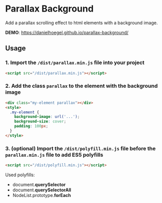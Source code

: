 # Parallax Background
Add a parallax scrolling effect to html elements with a background image.

**DEMO**: https://danielhoegel.github.io/parallax-background/

## Usage
### 1. Import the `/dist/parallax.min.js` file into your project

```html
<script src="/dist/parallax.min.js"></script>
```

### 2. Add the class `parallax` to the element with the background image
```html
<div class="my-element parallax"></div>
<style>
  .my-element {
    background-image: url('...');
    background-size: cover;
    padding: 100px;
  }
</style>
```

### 3. (optional) Import the `/dist/polyfill.min.js` file **before** the `parallax.min.js` file to add ES5 polyfills
```html
<script src="/dist/polyfill.min.js"></script>
```
Used polyfills:
- document.**querySelector**
- document.**querySelectorAll**
- NodeList.prototype.**forEach**

